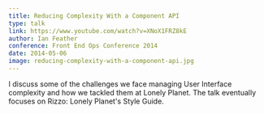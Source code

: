 ```yaml
---
title: Reducing Complexity With a Component API
type: talk
link: https://www.youtube.com/watch?v=XNoX1FRZ8kE
author: Ian Feather
conference: Front End Ops Conference 2014
date: 2014-05-06
image: reducing-complexity-with-a-component-api.jpg
---
```


I discuss some of the challenges we face managing User Interface complexity and how we tackled them at Lonely Planet. The talk eventually focuses on Rizzo: Lonely Planet's Style Guide.
